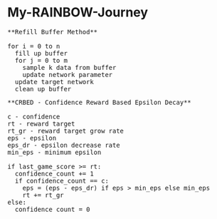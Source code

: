 # My-RAINBOW-Journey
<pre>
**Refill Buffer Method**

for i = 0 to n
  fill up buffer
  for j = 0 to m
    sample k data from buffer
    update network parameter
  update target network
  clean up buffer
</pre>

<pre>
**CRBED - Confidence Reward Based Epsilon Decay**

c - confidence
rt - reward target
rt_gr - reward target grow rate
eps - epsilon
eps_dr - epsilon decrease rate
min_eps - minimum epsilon

if last_game_score >= rt:
  confidence_count += 1
  if confidence_count == c:
    eps = (eps - eps_dr) if eps > min_eps else min_eps 
    rt += rt_gr
else:
  confidence_count = 0
</pre>
